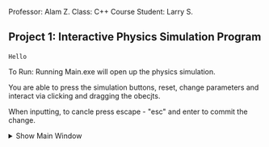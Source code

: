 Professor: Alam Z.
Class: C++ Course
Student: Larry S.

## Project 1: Interactive Physics Simulation Program

```
Hello
```

To Run:
Running Main.exe will open up the physics simulation.

You are able to press the simulation buttons, reset, change parameters and interact via clicking and dragging the obecjts.

When inputting, to cancle press escape - "esc" and enter to commit the change.

<details>
    <summary>Show Main Window</summary>
    <IMG src="Project1/Images/Window.png"  alt="Starting Window"/>
</details>
